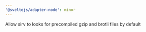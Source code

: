 ```yaml
---
'@sveltejs/adapter-node': minor
---
```


Allow sirv to looks for precompiled gzip and brotli files by default
